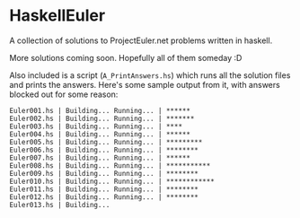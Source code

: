 # HaskellEuler
A collection of solutions to ProjectEuler.net problems written in haskell.

More solutions coming soon. Hopefully all of them someday :D

Also included is a script (`A_PrintAnswers.hs`) which runs all the solution files and prints the answers.
Here's some sample output from it, with answers blocked out for some reason:

```
Euler001.hs | Building... Running... | ******
Euler002.hs | Building... Running... | *******
Euler003.hs | Building... Running... | ****
Euler004.hs | Building... Running... | ******
Euler005.hs | Building... Running... | *********
Euler006.hs | Building... Running... | ********
Euler007.hs | Building... Running... | ******
Euler008.hs | Building... Running... | ***********
Euler009.hs | Building... Running... | ********
Euler010.hs | Building... Running... | ************
Euler011.hs | Building... Running... | ********
Euler012.hs | Building... Running... | ********
Euler013.hs | Building...
```
